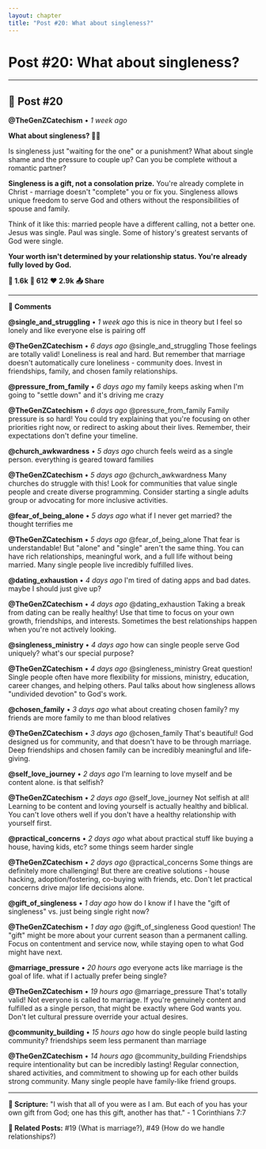 ```yaml
---
layout: chapter
title: "Post #20: What about singleness?"
---
```

# Post #20: What about singleness?

---

## 📱 Post #20

**@TheGenZCatechism** • *1 week ago*

**What about singleness? 💪✨**

Is singleness just "waiting for the one" or a punishment? What about single shame and the pressure to couple up? Can you be complete without a romantic partner?

**Singleness is a gift, not a consolation prize.** You're already complete in Christ - marriage doesn't "complete" you or fix you. Singleness allows unique freedom to serve God and others without the responsibilities of spouse and family.

Think of it like this: married people have a different calling, not a better one. Jesus was single. Paul was single. Some of history's greatest servants of God were single.

**Your worth isn't determined by your relationship status. You're already fully loved by God.**

**💭 1.6k** **🔄 612** **❤️ 2.9k** **📤 Share**

---

**💬 Comments**

**@single_and_struggling** • *1 week ago*
this is nice in theory but I feel so lonely and like everyone else is pairing off

**@TheGenZCatechism** • *6 days ago*
@single_and_struggling Those feelings are totally valid! Loneliness is real and hard. But remember that marriage doesn't automatically cure loneliness - community does. Invest in friendships, family, and chosen family relationships.

**@pressure_from_family** • *6 days ago*
my family keeps asking when I'm going to "settle down" and it's driving me crazy

**@TheGenZCatechism** • *6 days ago*
@pressure_from_family Family pressure is so hard! You could try explaining that you're focusing on other priorities right now, or redirect to asking about their lives. Remember, their expectations don't define your timeline.

**@church_awkwardness** • *5 days ago*
church feels weird as a single person. everything is geared toward families

**@TheGenZCatechism** • *5 days ago*
@church_awkwardness Many churches do struggle with this! Look for communities that value single people and create diverse programming. Consider starting a single adults group or advocating for more inclusive activities.

**@fear_of_being_alone** • *5 days ago*
what if I never get married? the thought terrifies me

**@TheGenZCatechism** • *5 days ago*
@fear_of_being_alone That fear is understandable! But "alone" and "single" aren't the same thing. You can have rich relationships, meaningful work, and a full life without being married. Many single people live incredibly fulfilled lives.

**@dating_exhaustion** • *4 days ago*
I'm tired of dating apps and bad dates. maybe I should just give up?

**@TheGenZCatechism** • *4 days ago*
@dating_exhaustion Taking a break from dating can be really healthy! Use that time to focus on your own growth, friendships, and interests. Sometimes the best relationships happen when you're not actively looking.

**@singleness_ministry** • *4 days ago*
how can single people serve God uniquely? what's our special purpose?

**@TheGenZCatechism** • *4 days ago*
@singleness_ministry Great question! Single people often have more flexibility for missions, ministry, education, career changes, and helping others. Paul talks about how singleness allows "undivided devotion" to God's work.

**@chosen_family** • *3 days ago*
what about creating chosen family? my friends are more family to me than blood relatives

**@TheGenZCatechism** • *3 days ago*
@chosen_family That's beautiful! God designed us for community, and that doesn't have to be through marriage. Deep friendships and chosen family can be incredibly meaningful and life-giving.

**@self_love_journey** • *2 days ago*
I'm learning to love myself and be content alone. is that selfish?

**@TheGenZCatechism** • *2 days ago*
@self_love_journey Not selfish at all! Learning to be content and loving yourself is actually healthy and biblical. You can't love others well if you don't have a healthy relationship with yourself first.

**@practical_concerns** • *2 days ago*
what about practical stuff like buying a house, having kids, etc? some things seem harder single

**@TheGenZCatechism** • *2 days ago*
@practical_concerns Some things are definitely more challenging! But there are creative solutions - house hacking, adoption/fostering, co-buying with friends, etc. Don't let practical concerns drive major life decisions alone.

**@gift_of_singleness** • *1 day ago*
how do I know if I have the "gift of singleness" vs. just being single right now?

**@TheGenZCatechism** • *1 day ago*
@gift_of_singleness Good question! The "gift" might be more about your current season than a permanent calling. Focus on contentment and service now, while staying open to what God might have next.

**@marriage_pressure** • *20 hours ago*
everyone acts like marriage is the goal of life. what if I actually prefer being single?

**@TheGenZCatechism** • *19 hours ago*
@marriage_pressure That's totally valid! Not everyone is called to marriage. If you're genuinely content and fulfilled as a single person, that might be exactly where God wants you. Don't let cultural pressure override your actual desires.

**@community_building** • *15 hours ago*
how do single people build lasting community? friendships seem less permanent than marriage

**@TheGenZCatechism** • *14 hours ago*
@community_building Friendships require intentionality but can be incredibly lasting! Regular connection, shared activities, and commitment to showing up for each other builds strong community. Many single people have family-like friend groups.

---

**📖 Scripture:** "I wish that all of you were as I am. But each of you has your own gift from God; one has this gift, another has that." - 1 Corinthians 7:7

**🔗 Related Posts:** #19 (What is marriage?), #49 (How do we handle relationships?) 
